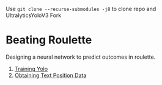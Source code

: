 Use `git clone --recurse-submodules -j8` to clone repo and UltralyticsYoloV3 Fork

# Beating Roulette
Designing a neural network to predict outcomes in roulette.

1. [Training Yolo](https://github.com/dkendall100/beating_roulette/wiki/Training-Yolo-Tutorial)
2. [Obtaining Text Position Data]()


